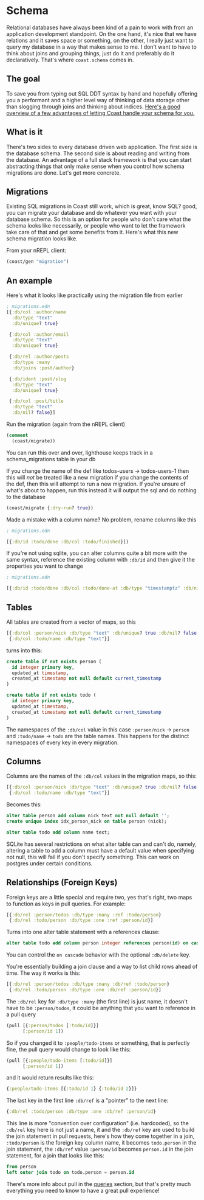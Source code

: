 # Schema

Relational databases have always been kind of a pain to work with from an application development standpoint.
On the one hand, it's nice that we have relations and it saves space or something, on the other, I really just
want to query my database in a way that makes sense to me. I don't want to have to think about joins
and grouping things, just do it and preferably do it declaratively. That's where `coast.schema` comes in.

## The goal

To save you from typing out SQL DDT syntax by hand and hopefully offering you a performant and a higher level
way of thinking of data storage other than slogging through joins and thinking about indices. [Here's a good overview
of a few advantages of letting Coast handle your schema for you.](https://github.com/mozilla/mentat#data-storage-is-hard)

## What is it

There's two sides to every database driven web application. The first side is the database schema. The second side
is about reading and writing from the database. An advantage of a full stack framework is that you can start abstracting
things that only make sense when you control how schema migrations are done. Let's get more concrete.

## Migrations

Existing SQL migrations in Coast still work, which is great, know SQL? good, you can migrate your database and do whatever you
want with your database schema. So this is an option for people who don't care what the schema looks like necessarily, or people
who want to let the framework take care of that and get some benefits from it. Here's what this new schema migration looks like.

From your nREPL client:

```clojure
(coast/gen "migration")
```

## An example

Here's what it looks like practically using the migration file from earlier

```clojure
; migrations.edn
[{:db/col :author/name
  :db/type "text"
  :db/unique? true}

 {:db/col :author/email
  :db/type "text"
  :db/unique? true}

 {:db/rel :author/posts
  :db/type :many
  :db/joins :post/author}

 {:db/ident :post/slug
  :db/type "text"
  :db/unique? true}

 {:db/col :post/title
  :db/type "text"
  :db/nil? false}]
```

Run the migration (again from the nREPL client)

```clojure
(comment
  (coast/migrate))
```

You can run this over and over, lighthouse keeps track in a schema_migrations table in your db

If you change the name of the def like todos-users -> todos-users-1
then this will *not* be treated like a new migration
if you change the contents of the def, then this will attempt to run a
new migration. If you're unsure of what's about to happen, run this instead it will output the sql and do nothing to the database

```clojure
(coast/migrate {:dry-run? true})
```

Made a mistake with a column name? No problem, rename columns like this

```clojure
; migrations.edn

[{:db/id :todo/done :db/col :todo/finished}])
```

If you're not using sqlite, you can alter columns quite a bit more with the same syntax,
reference the existing column with `:db/id` and then give it the properties you want to change

```clojure
; migrations.edn

[{:db/id :todo/done :db/col :todo/done-at :db/type "timestamptz" :db/nil? false}]
```

## Tables

All tables are created from a vector of maps, so this

```clojure
[{:db/col :person/nick :db/type "text" :db/unique? true :db/nil? false :db/default "''"}
 {:db/col :todo/name :db/type "text"}]
```

turns into this:

```sql
create table if not exists person (
  id integer primary key,
  updated_at timestamp,
  created_at timestamp not null default current_timestamp
)

create table if not exists todo (
  id integer primary key,
  updated_at timestamp,
  created_at timestamp not null default current_timestamp
)
```

The namespaces of the `:db/col` value in this case `:person/nick` -> `person` and `:todo/name` -> `todo` are the table names. This happens for the distinct namespaces of every key in every migration.

## Columns

Columns are the names of the `:db/col` values in the migration maps, so this:

```clojure
[{:db/col :person/nick :db/type "text" :db/unique? true :db/nil? false :db/default "''"}
 {:db/col :todo/name :db/type "text"}]
```

Becomes this:

```sql
alter table person add column nick text not null default '';
create unique index idx_person_nick on table person (nick);

alter table todo add column name text;
```

SQLite has several restrictions on what alter table can and can't do, namely, altering a table to add a column must have a default value when specifying not null, this will fail if you don't specify something. This can work on postgres under certain conditions.

## Relationships (Foreign Keys)

Foreign keys are a little special and require two, yes that's right, two maps to function as keys in pull queries. For example:

```clojure
[{:db/rel :person/todos :db/type :many :ref :todo/person}
 {:db/rel :todo/person :db/type :one :ref :person/id}]
```

Turns into one alter table statement with a references clause:

```sql
alter table todo add column person integer references person(id) on cascade delete;
```

You can control the `on cascade` behavior with the optional `:db/delete` key.

You're essentially building a join clause and a way to list child rows ahead of time. The way it works is this:

```clojure
[{:db/rel :person/todos :db/type :many :db/ref :todo/person}
 {:db/rel :todo/person :db/type :one :db/ref :person/id}]
```

The `:db/rel` key for `:db/type :many` (the first line) is just name, it doesn't have to be `:person/todos`, it could be anything that you want to reference in a pull query

```clojure
(pull [{:person/todos [:todo/id]}]
      [:person/id 1])
```

So if you changed it to `:people/todo-items` or something, that is perfectly fine, the pull query would change to look like this:

```clojure
(pull [{:people/todo-items [:todo/id]}]
      [:person/id 1])
```

and it would return results like this:

```clojure
{:people/todo-items [{:todo/id 1} {:todo/id 2}]}
```

The last key in the first line `:db/ref` is a "pointer" to the next line:

```clojure
{:db/rel :todo/person :db/type :one :db/ref :person/id}
```

This line is more "convention over configuration" (i.e. hardcoded), so the `:db/rel` key here is not just a name, it and the `:db/ref` key are used to build the join statement in pull requests, here's how they come together in a join, `:todo/person` is the foreign key column name, it becomes `todo.person` in the join statement, the `:db/ref` value `:person/id` becomes `person.id` in the join statement, for a join that looks like this:

```sql
from person
left outer join todo on todo.person = person.id
```

There's more info about pull in the [queries](EDN-Queries.md) section, but that's pretty much everything you need to know to have a great pull experience!

